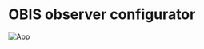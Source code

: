 OBIS observer configurator
===================================

[![App](https://img.shields.io/badge/App-online-green)](https://jooby-dev.github.io/obis-observer-configurator/)
